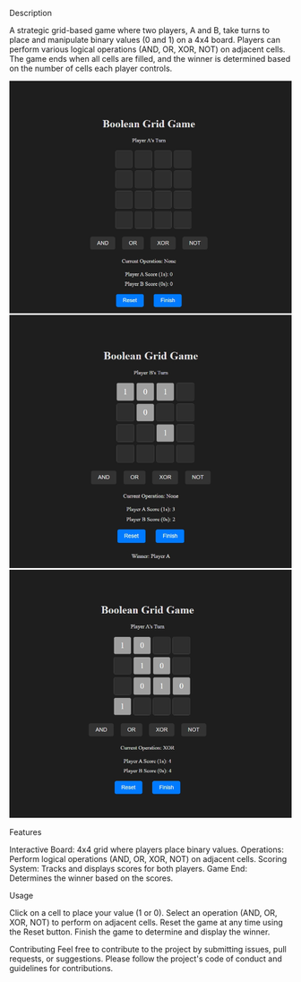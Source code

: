 Description

A strategic grid-based game where two players, A and B, take turns to place and manipulate binary values (0 and 1) on a 4x4 board. Players can perform various logical operations (AND, OR, XOR, NOT) on adjacent cells. The game ends when all cells are filled, and the winner is determined based on the number of cells each player controls.


![Screenshot1](s1.jpeg)
![Screenshot2](s2.jpeg)
![Screenshot2](s3.jpeg)

Features

Interactive Board: 4x4 grid where players place binary values.
Operations: Perform logical operations (AND, OR, XOR, NOT) on adjacent cells.
Scoring System: Tracks and displays scores for both players.
Game End: Determines the winner based on the scores.

Usage

Click on a cell to place your value (1 or 0).
Select an operation (AND, OR, XOR, NOT) to perform on adjacent cells.
Reset the game at any time using the Reset button.
Finish the game to determine and display the winner.

Contributing
Feel free to contribute to the project by submitting issues, pull requests, or suggestions. Please follow the project's code of conduct and guidelines for contributions.
